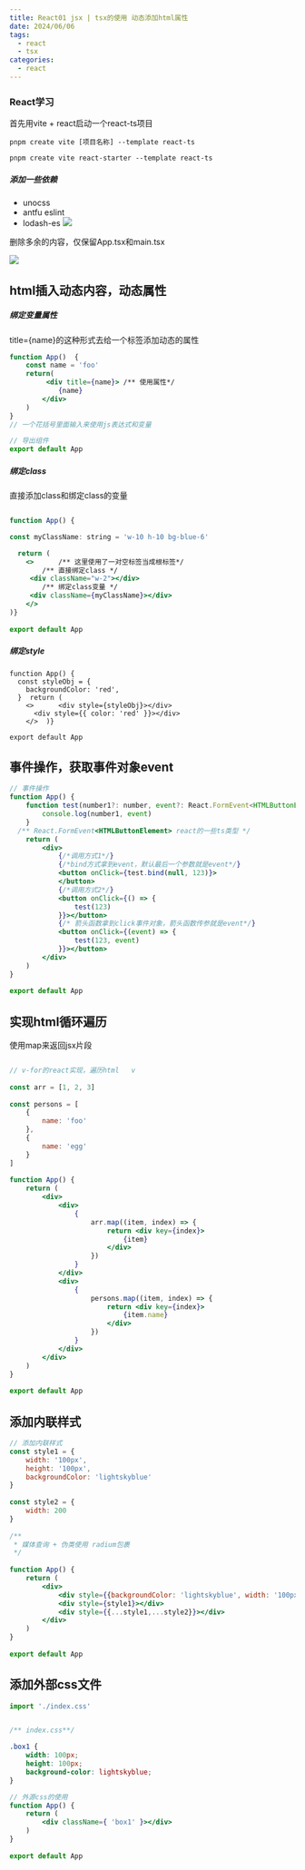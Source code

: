 ```yaml
---
title: React01 jsx | tsx的使用 动态添加html属性
date: 2024/06/06
tags:
  - react
  - tsx
categories:
  - react
---
```


### React学习

首先用vite + react启动一个react-ts项目

``` shell
pnpm create vite [项目名称] --template react-ts

pnpm create vite react-starter --template react-ts

```

##### 添加一些依赖

- unocss
- antfu eslint
- lodash-es
![](https://raw.githubusercontent.com/InsHomePgup/pic_go_img/main/Pasted%20image%2020241216163945.png)

删除多余的内容，仅保留App.tsx和main.tsx

![](https://raw.githubusercontent.com/InsHomePgup/pic_go_img/main/Pasted%20image%2020241216160230.png)

## html插入动态内容，动态属性

##### 绑定变量属性
title={name}的这种形式去给一个标签添加动态的属性

``` jsx
function App()  {  
	const name = 'foo'
	return(
		 <div title={name}> /** 使用属性*/
			{name}
		</div>
	)
}
// 一个花括号里面输入来使用js表达式和变量

// 导出组件
export default App

```

##### 绑定class

直接添加class和绑定class的变量

```jsx

function App() {  

const myClassName: string = 'w-10 h-10 bg-blue-6'

  return (  
    <>      /** 这里使用了一对空标签当成根标签*/
	    /** 直接绑定class */
     <div className="w-2"></div>  
	    /** 绑定class变量 */
     <div className={myClassName}></div>
    </>  
)}  
  
export default App

```

##### 绑定style

``` tsx
function App() {  
  const styleObj = {  
    backgroundColor: 'red',  
  }  return (  
    <>      <div style={styleObj}></div>  
      <div style={{ color: 'red' }}></div>  
    </>  )}  
  
export default App
```



## 事件操作，获取事件对象event


``` jsx
// 事件操作
function App() {  
    function test(number1?: number, event?: React.FormEvent<HTMLButtonElement>) {  
        console.log(number1, event)  
    }  
  /** React.FormEvent<HTMLButtonElement> react的一些ts类型 */
    return (  
        <div>  
            {/*调用方式1*/}  
            {/*bind方式拿到event，默认最后一个参数就是event*/}  
            <button onClick={test.bind(null, 123)}>  
            </button>  
            {/*调用方式2*/}  
            <button onClick={() => {  
                test(123)  
            }}></button>  
            {/* 箭头函数拿到click事件对象，箭头函数传参就是event*/}  
            <button onClick={(event) => {  
                test(123, event)  
            }}></button>  
        </div>  
    )  
}  
  
export default App
```

## 实现html循环遍历

使用map来返回jsx片段


``` jsx

// v-for的react实现，遍历html   v
  
const arr = [1, 2, 3]  
  
const persons = [  
    {  
        name: 'foo'  
    },  
    {  
        name: 'egg'  
    }  
]  
  
function App() {  
    return (  
        <div>  
            <div>  
                {  
                    arr.map((item, index) => {  
                        return <div key={index}>  
                            {item}  
                        </div>  
                    })  
                }  
            </div>  
            <div>  
                {  
                    persons.map((item, index) => {  
                        return <div key={index}>  
                            {item.name}  
                        </div>  
                    })  
                }  
            </div>  
        </div>  
    )  
}  
  
export default App

```

## 添加内联样式

``` jsx
// 添加内联样式  
const style1 = {  
    width: '100px',  
    height: '100px',  
    backgroundColor: 'lightskyblue'  
}  
  
const style2 = {  
    width: 200  
}  
  
/**  
 * 媒体查询 + 伪类使用 radium包裹  
 */  
  
function App() {  
    return (  
        <div>  
            <div style={{backgroundColor: 'lightskyblue', width: '100px', height: '50px'}}></div>  
            <div style={style1}></div>  
            <div style={{...style1,...style2}}></div>  
        </div>  
    )  
}  
  
export default App
```

## 添加外部css文件

``` js
import './index.css'
```

```css

/** index.css**/

.box1 {  
    width: 100px;  
    height: 100px;  
    background-color: lightskyblue;  
}

```

```jsx
// 外源css的使用
function App() {  
    return (  
        <div className={ 'box1' }></div>  
    )  
}  
  
export default App

```
